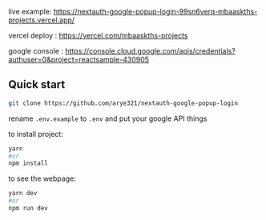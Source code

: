 live example: https://nextauth-google-popup-login-99sn6verq-mbaaskths-projects.vercel.app/




vercel deploy : https://vercel.com/mbaaskths-projects

google console : https://console.cloud.google.com/apis/credentials?authuser=0&project=reactsample-430905

## Quick start

```bash
git clone https://github.com/arye321/nextauth-google-popup-login
```
rename `.env.example` to `.env` and put your google API things

to install project:

```bash
yarn
#or
npm install
```

to see the webpage:
```bash
yarn dev
#or
npm run dev
```

